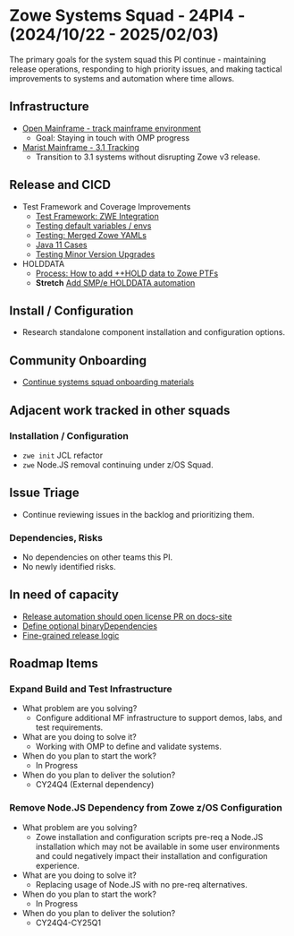 # Zowe Systems Squad  - 24PI4 - (2024/10/22 - 2025/02/03)

The primary goals for the system squad this PI continue - maintaining release operations, responding to high priority issues, and making tactical improvements to systems and automation where time allows.

## Infrastructure
- [Open Mainframe - track mainframe environment](https://github.com/zowe/zowe-install-packaging/issues/3241)
    * Goal: Staying in touch with OMP progress
- [Marist Mainframe - 3.1 Tracking](https://github.com/zowe/zowe-install-packaging/issues/3810)
    * Transition to 3.1 systems without disrupting Zowe v3 release.

## Release and CICD
- Test Framework and Coverage Improvements
  - [Test Framework: ZWE Integration](https://github.com/zowe/zowe-install-packaging/issues/3922)
  - [Testing default variables / envs](https://github.com/zowe/zowe-install-packaging/issues/3406)
  - [Testing: Merged Zowe YAMLs](https://github.com/zowe/zowe-install-packaging/issues/3407)
  - [Java 11 Cases](https://github.com/zowe/zowe-install-packaging/issues/3329)
  - [Testing Minor Version Upgrades](https://github.com/zowe/zowe-install-packaging/issues/3315)
- HOLDDATA
  - [Process: How to add ++HOLD data to Zowe PTFs](https://github.com/zowe/zowe-install-packaging/issues/3854)
  - **Stretch** [Add SMP/e HOLDDATA automation](https://github.com/zowe/zowe-install-packaging/issues/3119)

## Install / Configuration
- Research standalone component installation and configuration options.

## Community Onboarding
- [Continue systems squad onboarding materials](https://github.com/zowe/zowe-install-packaging/issues/3234)

## Adjacent work tracked in other squads

### Installation / Configuration
- `zwe init` JCL refactor
- `zwe` Node.JS removal continuing under z/OS Squad.

## Issue Triage
- Continue reviewing issues in the backlog and prioritizing them.

### Dependencies, Risks
- No dependencies on other teams this PI. 
- No newly identified risks.

## In need of capacity
- [Release automation should open license PR on docs-site](https://github.com/zowe/zowe-install-packaging/issues/716)
- [Define optional binaryDependencies](https://github.com/zowe/zowe-install-packaging/issues/2940)
- [Fine-grained release logic](https://github.com/zowe/zowe-install-packaging/issues/3285)

## Roadmap Items

### Expand Build and Test Infrastructure
- What problem are you solving? 
  * Configure additional MF infrastructure to support demos, labs, and test requirements.
- What are you doing to solve it?
  * Working with OMP to define and validate systems.
- When do you plan to start the work? 
  * In Progress
- When do you plan to deliver the solution? 
  * CY24Q4  (External dependency)

### Remove Node.JS Dependency from Zowe z/OS Configuration
- What problem are you solving? 
  * Zowe installation and configuration scripts pre-req a Node.JS installation which may not be available in some user environments and could negatively impact their installation and configuration experience.
- What are you doing to solve it?
  * Replacing usage of Node.JS with no pre-req alternatives.
- When do you plan to start the work? 
  * In Progress
- When do you plan to deliver the solution? 
  * CY24Q4-CY25Q1
